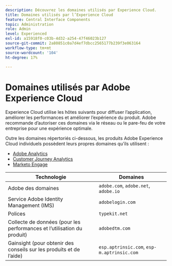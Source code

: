```yaml
---
description: Découvrez les domaines utilisés par Experience Cloud.
title: Domaines utilisés par l’Experience Cloud
feature: Central Interface Components
topic: Administration
role: Admin
level: Experienced
exl-id: a15918f0-c03b-4d32-a254-47f46023b127
source-git-commit: 2a80851c0a7d4ef7dbcc2565177b239f3e063164
workflow-type: tm+mt
source-wordcount: '104'
ht-degree: 17%

---
```


# Domaines utilisés par Adobe Experience Cloud

Experience Cloud utilise les hôtes suivants pour diffuser l’application, améliorer les performances et améliorer l’expérience du produit. Adobe recommande d’autoriser ces domaines via le réseau ou le pare-feu de votre entreprise pour une expérience optimale.

Outre les domaines répertoriés ci-dessous, les produits Adobe Experience Cloud individuels possèdent leurs propres domaines qu’ils utilisent :

* [Adobe Analytics](https://experienceleague.adobe.com/fr/docs/analytics/technotes/domains)
* [Customer Journey Analytics](https://experienceleague.adobe.com/fr/docs/analytics-platform/using/technotes/domains)
* [Marketo Engage](https://experienceleague.adobe.com/fr/docs/marketo/using/getting-started/initial-setup/configure-protocols-for-marketo)

| Technologie | Domaines |
| --- | --- |
| Adobe des domaines | `adobe.com`, `adobe.net`, `adobe.io` |
| Service Adobe Identity Management (IMS) | `adobelogin.com` |
| Polices | `typekit.net` |
| Collecte de données (pour les performances et l’utilisation du produit) | `adobedtm.com` |
| Gainsight (pour obtenir des conseils sur les produits et de lʼaide) | `esp.aptrinsic.com`, `esp-m.aptrinsic.com` |
